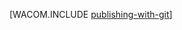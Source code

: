 <properties linkid="develop-dotnet-publishing-with-git" urlDisplayName="Publishing from Source Control to Azure Web Sites" pageTitle="Publishing from Source Control to Azure Web Sites" metaKeywords="Azure web site GitHub, Azure website GitHub, Azure website Git, Azure website CodePlex, Azure website continuous publishing, BitBucket, Dropbox, GitHub, Mercurial" description="Learn how to use Git to publish an Azure web site, and then enable continuous deployment from Bitbucket, CodePlex, Dropbox, GitHub, or Mercurial." metaCanonical="" services="web-sites" documentationCenter=".NET" title="" authors="timamm" solutions="" manager="paulettm" editor="mollybos" />
<tags ms.service="web-sites"
    ms.date="03/24/2015"
    wacn.date="04/11/2015"
    />

[WACOM.INCLUDE [publishing-with-git][publishing-with-git]]

  [publishing-with-git]: ../includes/publishing-with-git.md
